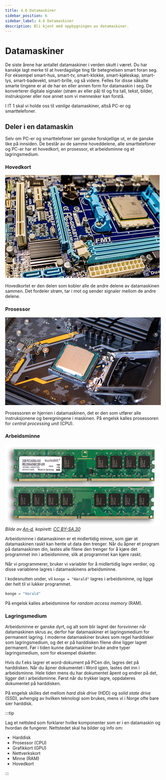 ```yaml
---
title: 4.6 Datamaskiner
sidebar_position: 6
sidebar_label: 4.6 Datamaskiner
description: Bli kjent med oppbygningen av datamaskiner.
---
```


# Datamaskiner

De siste årene har antallet datamaskiner i verden skutt i været.
Du har kanskje lagt merke til at hverdagslige ting får betegnelsen smart foran seg.
For eksempel smart-hus, smart-tv, smart-klokke, smart-kjøleskap, smart-lys, smart-badevekt, smart-brille, og så videre.
Felles for disse såkalte smarte tingene er at de har en eller annen form for datamaskin i seg.
De konverterer digitale signaler (strøm av eller på) til og fra tall, tekst, bilder, instruksjoner eller noe annet som vi mennesker kan forstå.

I IT 1 skal vi holde oss til *vanlige* datamaskiner, altså PC-er og smarttelefoner.

## Deler i en datamaskin

Selv om PC-er og smarttelefoner ser ganske forskjellige ut, er de ganske like på innsiden.
De består av de samme hoveddelene, alle smarttelefoner og PC-er har et hovedkort, en prosessor, et arbeidsminne og et lagringsmedium.

### Hovedkort

![Hovedkort](./bilder/komponenter/hovedkort.jpg)

Hovedkortet er den delen som kobler alle de andre delene av datamaskinen sammen.
Det fordeler strøm, tar i mot og sender signaler mellom de andre delene.


### Prosessor

![Prosessor](./bilder/komponenter/cpu.jpg)

Prosessoren er hjernen i datamaskinen, det er den som utfører alle instruksjonene og beregningene i maskinen.
På engelsk kalles prosessoren for *central processing unit* (CPU).

### Arbeidsminne

![Prosessor](./bilder/komponenter/ram.jpeg)  
*Bilde av [An-d](https://commons.wikimedia.org/wiki/File:Swissbit_2GB_PC2-5300U-555.jpg), kopirett: [CC BY-SA.30](https://creativecommons.org/licenses/by-sa/3.0/)*

Arbeidsminne i datamaskinen er et midlertidig minne, som gjør at datamaskinen raskt kan hente ut data den trenger.
Når du åpner et program på datamaskinen din, lastes alle filene den trenger for å kjøre det programmet inn i arbeidsminne, slik at programmet kan kjøre raskt.

Når vi programmerer, bruker vi variabler for å midlertidig lagre verdier, og disse variablene lagres i datamaskinens arbeidsminne.

I kodesnutten under, vil `konge = "Harald"` lagres i arbeidsminne, og ligge der helt til vi lukker programmet.

```python
konge = "Harald"
```

På engelsk kalles arbeidsminne for *random access memory* (RAM).

### Lagringsmedium

Arbeidsminne er ganske dyrt, og alt som blir lagret der forsvinner når datamaskinen skrus av, derfor har datamaskiner et lagringsmedium for permanent lagring.
I moderne datamaskiner brukes som regel harddisker som lagringsmedium, og det er på harddisken filene dine ligger lagret permanent.
Før i tiden kunne datamaskiner bruke andre typer lagringsmedium, som for eksempel disketter.

Hvis du f.eks lagrer et word-dokument på PCen din, lagres det på harddisken.
Når du åpner dokumentet i Word igjen, lastes det inn i arbeidsminne.
Hele tiden mens du har dokumentet åpent og endrer på det, ligger det i arbeidsminne.
Først når du trykker lagre, oppdateres dokumentet på harddisken.

På engelsk skilles det mellom *hard disk drive* (HDD) og *solid state drive* (SSD), avhengig av hvilken teknologi som brukes, mens vi i Norge ofte bare sier harddisk.

:::tip

Lag et nettsted som forklarer hvilke komponenter som er i en datamaskin og hvordan de fungerer. 
Nettstedet skal ha bilder og info om:
- Harddisk
- Prosessor (CPU)		
- Grafikkort (GPU)		
- Nettverkskort		
- Minne (RAM)		
- Hovedkort

:::
